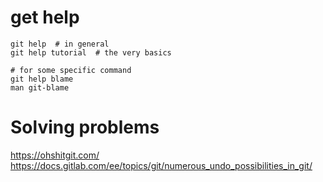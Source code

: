 # get help
```
git help  # in general
git help tutorial  # the very basics

# for some specific command
git help blame
man git-blame
```

# Solving problems
https://ohshitgit.com/
https://docs.gitlab.com/ee/topics/git/numerous_undo_possibilities_in_git/
